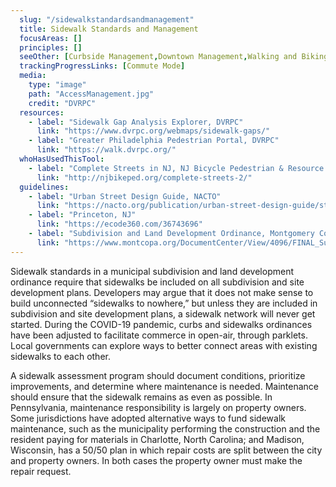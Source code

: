 ```yaml
---
  slug: "/sidewalkstandardsandmanagement"
  title: Sidewalk Standards and Management
  focusAreas: []
  principles: []
  seeOther: [Curbside Management,Downtown Management,Walking and Biking Encouragement Programs]
  trackingProgressLinks: [Commute Mode]
  media: 
    type: "image"
    path: "AccessManagement.jpg"
    credit: "DVRPC"
  resources: 
    - label: "Sidewalk Gap Analysis Explorer, DVRPC"
      link: "https://www.dvrpc.org/webmaps/sidewalk-gaps/"
    - label: "Greater Philadelphia Pedestrian Portal, DVRPC"
      link: "https://walk.dvrpc.org/"  
  whoHasUsedThisTool: 
    - label: "Complete Streets in NJ, NJ Bicycle Pedestrian & Resource Center (2019)"
      link: "http://njbikeped.org/complete-streets-2/"
  guidelines: 
    - label: "Urban Street Design Guide, NACTO"
      link: "https://nacto.org/publication/urban-street-design-guide/street-design-elements/sidewalks/"
    - label: "Princeton, NJ"
      link: "https://ecode360.com/36743696"
    - label: "Subdivision and Land Development Ordinance, Montgomery County, PA"
      link: "https://www.montcopa.org/DocumentCenter/View/4096/FINAL_Subdivision_Ordinance_06_27_2012?bidId="
---
```


Sidewalk standards in a municipal subdivision and land development ordinance require that sidewalks be included on all subdivision and site development plans. Developers may argue that it does not make sense to build unconnected “sidewalks to nowhere,” but unless they are included in subdivision and site development plans, a sidewalk network will never get started. During the COVID-19 pandemic, curbs and sidewalks ordinances have been adjusted to facilitate commerce in open-air, through parklets. Local governments can explore ways to better connect areas with existing sidewalks to each other.

A sidewalk assessment program should document conditions, prioritize improvements, and determine where maintenance is needed. Maintenance should ensure that the sidewalk remains as even as possible. In Pennsylvania, maintenance responsibility is largely on property owners. Some jurisdictions have adopted alternative ways to fund sidewalk maintenance, such as the municipality performing the construction and the resident paying for materials in Charlotte, North Carolina; and Madison, Wisconsin, has a 50/50 plan in which repair costs are split between the city and property owners. In both cases the property owner must make the repair request.
